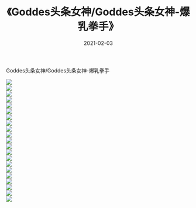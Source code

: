 ﻿---
layout: post
title:  《Goddes头条女神/Goddes头条女神-爆乳拳手》
date:   2021-02-03
img: http://img.660000.xyz/Sharelink/网络美图/2021/Goddes头条女神/Goddes头条女神-爆乳拳手/000.jpg
categories: [美女, 清纯, 唯美]
---

Goddes头条女神/Goddes头条女神-爆乳拳手

 ![](http://img.660000.xyz/Sharelink/网络美图/2021/Goddes头条女神/Goddes头条女神-爆乳拳手/001.jpg) <br>![](http://img.660000.xyz/Sharelink/网络美图/2021/Goddes头条女神/Goddes头条女神-爆乳拳手/002.jpg) <br>![](http://img.660000.xyz/Sharelink/网络美图/2021/Goddes头条女神/Goddes头条女神-爆乳拳手/003.jpg) <br>![](http://img.660000.xyz/Sharelink/网络美图/2021/Goddes头条女神/Goddes头条女神-爆乳拳手/004.jpg) <br>![](http://img.660000.xyz/Sharelink/网络美图/2021/Goddes头条女神/Goddes头条女神-爆乳拳手/005.jpg) <br>![](http://img.660000.xyz/Sharelink/网络美图/2021/Goddes头条女神/Goddes头条女神-爆乳拳手/006.jpg) <br>![](http://img.660000.xyz/Sharelink/网络美图/2021/Goddes头条女神/Goddes头条女神-爆乳拳手/007.jpg) <br>![](http://img.660000.xyz/Sharelink/网络美图/2021/Goddes头条女神/Goddes头条女神-爆乳拳手/008.jpg) <br>![](http://img.660000.xyz/Sharelink/网络美图/2021/Goddes头条女神/Goddes头条女神-爆乳拳手/009.jpg) <br>![](http://img.660000.xyz/Sharelink/网络美图/2021/Goddes头条女神/Goddes头条女神-爆乳拳手/010.jpg) <br>![](http://img.660000.xyz/Sharelink/网络美图/2021/Goddes头条女神/Goddes头条女神-爆乳拳手/011.jpg) <br>![](http://img.660000.xyz/Sharelink/网络美图/2021/Goddes头条女神/Goddes头条女神-爆乳拳手/012.jpg) <br>![](http://img.660000.xyz/Sharelink/网络美图/2021/Goddes头条女神/Goddes头条女神-爆乳拳手/013.jpg) <br>![](http://img.660000.xyz/Sharelink/网络美图/2021/Goddes头条女神/Goddes头条女神-爆乳拳手/014.jpg) <br>![](http://img.660000.xyz/Sharelink/网络美图/2021/Goddes头条女神/Goddes头条女神-爆乳拳手/015.jpg) <br>![](http://img.660000.xyz/Sharelink/网络美图/2021/Goddes头条女神/Goddes头条女神-爆乳拳手/016.jpg) <br>![](http://img.660000.xyz/Sharelink/网络美图/2021/Goddes头条女神/Goddes头条女神-爆乳拳手/017.jpg) <br>![](http://img.660000.xyz/Sharelink/网络美图/2021/Goddes头条女神/Goddes头条女神-爆乳拳手/018.jpg) <br>![](http://img.660000.xyz/Sharelink/网络美图/2021/Goddes头条女神/Goddes头条女神-爆乳拳手/019.jpg) <br>![](http://img.660000.xyz/Sharelink/网络美图/2021/Goddes头条女神/Goddes头条女神-爆乳拳手/020.jpg) <br>![](http://img.660000.xyz/Sharelink/网络美图/2021/Goddes头条女神/Goddes头条女神-爆乳拳手/021.jpg) <br>